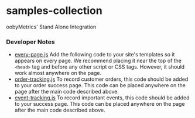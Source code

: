 samples-collection
============================

oobyMetrics' Stand Alone Integration

### Developer Notes
- [every-page.js](every-page.js) Add the following code to your site's templates so it appears on every page. We recommend placing it near the top of the `<head>` tag and before any other script or CSS tags. However, it should work almost anywhere on the page.
- [order-tracking.js](order-tracking.js) To record customer orders, this code should be added to your order success page. This code can be placed anywhere on the page after the main code described above.
- [event-tracking.js](event-tracking.js) To record important events, this code should be added to your success page. This code can be placed anywhere on the page after the main code described above.

